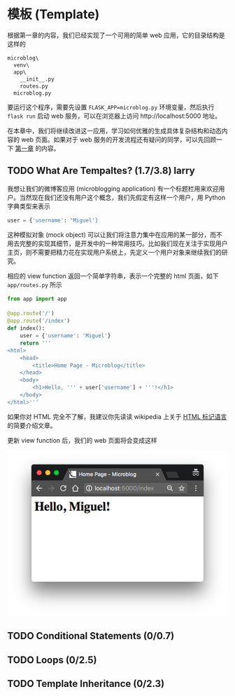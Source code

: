 # 模板 (Template)

根据第一章的内容，我们已经实现了一个可用的简单 web 应用，它的目录结构是这样的

```
microblog\
  venv\
  app\
    __init__.py
    routes.py
  microblog.py
```

要运行这个程序，需要先设置 `FLASK_APP=microblog.py` 环境变量，然后执行 `flask run` 启动 web 服务，可以在浏览器上访问 http://localhost:5000 地址。

在本章中，我们将继续改进这一应用，学习如何优雅的生成具体复杂结构和动态内容的 web 页面。如果对于 web 服务的开发流程还有疑问的同学，可以先回顾一下 [第一章](chapter1.md) 的内容。

## TODO What Are Tempaltes? (1.7/3.8) larry

我想让我们的微博客应用 (microblogging application) 有一个标题栏用来欢迎用户。当然现在我们还没有用户这个概念，我们先假定有这样一个用户，用 Python 字典类型来表示

```python
user = {'username': "Miguel'}
```

这种模拟对象 (mock object) 可以让我们将注意力集中在应用的某一部分，而不用去完整的实现其细节，是开发中的一种常用技巧。比如我们现在关注于实现用户主页，则不需要把精力花在实现用户系统上，先定义一个用户对象来继续我们的研究。

相应的 view function 返回一个简单字符串，表示一个完整的 html 页面，如下 `app/routes.py` 所示

```python
from app import app

@app.route('/')
@app.route('/index')
def index():
    user = {'username': 'Miguel'}
    return '''
<html>
    <head>
        <title>Home Page - Microblog</title>
    </head>
    <body>
        <h1>Hello, ''' + user['username'] + '''!</h1>
    </body>
</html>'''
```

如果你对 HTML 完全不了解，我建议你先读读 wikipedia 上关于 [HTML 标记语言](https://en.wikipedia.org/wiki/HTML#Markup) 的简要介绍文章。

更新 view function 后，我们的 web 页面将会变成这样

![mock-user](./images/ch02-mock-user.png)


## TODO Conditional Statements (0/0.7)

## TODO Loops (0/2.5)

## TODO Template Inheritance (0/2.3)
